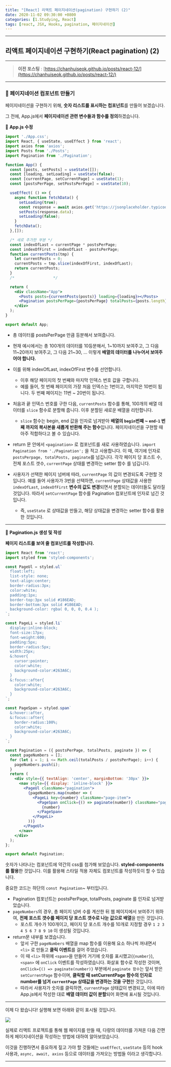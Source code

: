 ```yaml
---
title: "[React] 리액트 페이지네이션(pagination) 구현하기 (2)"
date: 2020-11-02 09:30:00 +0800
categories: [1.Studying, React]
tags: [react, JSX, Hooks, pagination, 페이지네이션]
---
```


------



##  **리액트 페이지네이션 구현하기(React pagination) (2)**

------

> **이전 포스팅** : [https://chanhuiseok.github.io/posts/react-12/](https://chanhuiseok.github.io/posts/react-12/)

------

### **📘 페이지네이션 컴포넌트 만들기**

페이지네이션을 구현하기 위해, **숫자 리스트를 표시하는 컴포넌트**를 만들어 보겠습니다.

그 전에, App.js에서 **페이지네이션 관련 변수들과 함수를 정의**하겠습니다.

📜 **App.js 수정**

```jsx
import './App.css';
import React, { useState, useEffect } from 'react';
import axios from 'axios';
import Posts from './Posts';
import Pagination from './Pagination';

function App() {
  const [posts, setPosts] = useState([]);
  const [loading, setLoading] = useState(false);
  const [currentPage, setCurrentPage] = useState(1);
  const [postsPerPage, setPostsPerPage] = useState(10);

  useEffect( () => {
    async function fetchData() {
      setLoading(true);
      const response = await axios.get('https://jsonplaceholder.typicode.com/posts');
      setPosts(response.data);
      setLoading(false);
    }
    fetchData();
  },[]);

  /* 새로 추가한 부분 */
  const indexOfLast = currentPage * postsPerPage;
  const indexOfFirst = indexOfLast - postsPerPage;
  function currentPosts(tmp) {
    let currentPosts = 0;
    currentPosts = tmp.slice(indexOfFirst, indexOfLast);
    return currentPosts;
  }
  /*                 */

  return (
    <div className="App">
      <Posts posts={currentPosts(posts)} loading={loading}></Posts>
      <Pagination postsPerPage={postsPerPage} totalPosts={posts.length} paginate={setCurrentPage}></Pagination>
    </div>
  );
}

export default App;
```

* 총 데이터를 postsPerPage 만큼 등분해서 보여줍니다.
* 현재 예시에서는 총 100개의 데이터를 10등분해서, 1~10까지 보여주고, 그 다음 11~20까지 보여주고, 그 다음 21~30, ... 이렇게 **배열의 데이터를 나누어서 보여주어야 합니다.**
* 이를 위해 indexOfLast, indexOfFirst 변수를 선언합니다.
  * 이후 해당 페이지의 첫 번째와 마지막 인덱스 번호 값을 구합니다.
  * 예를 들어, 첫 번째 페이지의 가장 처음 인덱스는 1번이고, 마지막은 10번이 됩니다. 두 번째 페이지는 11번 ~ 20번이 됩니다.

* 처음과 끝 인덱스 번호를 구한 다음, `currentPosts` 함수를 통해, 100개의 배열 데이터를 `slice` 함수로 분할해 줍니다. 이후 분할된 새로운 배열을 리턴합니다.
  * `slice` 함수는 begin, end 값을 인자로 넘겨받아 **배열의 `begin`번째 ~ `end-1` 번째 까지의 복사본을 새롭게 반환해 주는 함수**입니다. 페이지네이션을 구현할 때 아주 적합하다고 볼 수 있습니다.

* return 문 안에서 `<pagination>` 로 컴포넌트를 새로 사용하였습니다. `import Pagination from './Pagination';` 을 적고 사용합니다. 이 때, 여기에 인자로 `postsPerpage, totalPosts, paginate`를 넘깁니다.  각각 페이지 당 포스트 수, 전체 포스트 갯수, `currentPage` 상태를 변경하는 setter 함수 를 넘깁니다.
* 사용자가 선택한 페이지 넘버에 따라, `currentPage` 의 값이 변경되도록 구현할 것입니다. 예를 들어 사용자가 3번을 선택하면, `currentPage` 상태값을 사용한 `indexOfLast`, `indexOfFirst` **변수의 값도 변경**되면서 분할되는 데이터들도 달라질 것입니다. 따라서 `setCurrentPage` 함수를 Pagination 컴포넌트에 인자로 넘긴 것입니다.
  * 즉, `useState` 로 상태값을 만들고, 해당 상태값을 변경하는 setter 함수를 활용한 것입니다.

------

📜 **Pagination.js 생성 및 작성**

**페이지 리스트를 보여 줄 컴포넌트를 작성합니다.**

```jsx
import React from 'react';
import styled from 'styled-components';

const PageUl = styled.ul`
  float:left;
  list-style: none;
  text-align:center;
  border-radius:3px;
  color:white;
  padding:1px;
  border-top:3px solid #186EAD;
  border-bottom:3px solid #186EAD;
  background-color: rgba( 0, 0, 0, 0.4 );
`;

const PageLi = styled.li`
  display:inline-block;
  font-size:17px;
  font-weight:600;
  padding:5px;
  border-radius:5px;
  width:25px;
  &:hover{
    cursor:pointer;
    color:white;
    background-color:#263A6C;
  }
  &:focus::after{
    color:white;
    background-color:#263A6C;
  }
`;

const PageSpan = styled.span`
  &:hover::after,
  &:focus::after{
    border-radius:100%;
    color:white;
    background-color:#263A6C;
  }
`;

const Pagination = ({ postsPerPage, totalPosts, paginate }) => {
  const pageNumbers = [];
  for (let i = 1; i <= Math.ceil(totalPosts / postsPerPage); i++) {
    pageNumbers.push(i);
  }
  return (
    <div style={{ textAlign: 'center', marginBottom: '30px' }}>
      <nav style={{ display: 'inline-block' }}>
        <PageUl className="pagination">
          {pageNumbers.map(number => (
            <PageLi key={number} className="page-item">
              <PageSpan onClick={() => paginate(number)} className="page-link">
                {number}
              </PageSpan>
            </PageLi>
          ))}
        </PageUl>
      </nav>
    </div>
  );
};

export default Pagination;
```

숫자가 나타나는 컴포넌트에 약간의 css를 첨가해 보았습니다. **styled-components를 활용**한 것입니다. 이를 활용해 스타일 적용 자체도 컴포넌트를 작성하듯이 할 수 있습니다.

중요한 코드는 하단의 `const Pagination`~ 부터입니다.

* Pagination 컴포넌트는 postsPerPage, totalPosts, paginate 를 인자로 넘겨받았습니다.
* `pageNumbers`의 경우, 총 페이지 넘버 수를 계산한 뒤 웹 페이지에서 보여주기 위하여, **전체 포스트 갯수를 페이지 당 포스트 갯수로 나눈 값으로 배열**을 만든 것입니다.
  * 포스트 개수가 100개이고, 페이지 당 포스트 개수를 10개로 지정할 경우 `1 2 3 4 5 6 7 8 9 10` 이 생성될 것입니다.
* return문 내부를 보겠습니다.
  * 앞서 구한 `pageNumbers` 배열을 map 함수를 이용해 요소 하나씩 꺼내면서 `<li>` 로 만들고 **클릭 이벤트**를 걸어 주었습니다.
  * 이 때 `<li>` 하위에 `<span>`을 만들어 거기에 숫자를 표시했고(`{number}`), `<span>` 에 `onClick` 이벤트를 작성하였습니다. 화살표 함수로 작성한 것이며, `onClick={() => paginate(number)}` 부분에서 `paginate 함수`는 앞서 받은 `setCurrentPage` 함수이며, **클릭할 때 setCurrentPage 함수의 인자로 number를 넘겨 `currentPage` 상태값을 변경하는 것을 구현**한 것입니다.
  * 따라서 사용자가 숫자를 클릭하면, `currentPage` 상태값이 변경되고, 이에 따라 App.js에서 작성한 대로 **배열 데이터 값이 분할**되어 화면에 표시될 것입니다.

------

이제 다 왔습니다! 실행해 보면 아래와 같이 표시될 것입니다.

![](https://i.imgur.com/rxTeLuQ.gif)

실제로 리액트 프로젝트를 통해 웹 페이지를 만들 때, 다량의 데이터를 가져온 다음 간편하게 페이지네이션을 작성하는 방법에 대하여 알아보았습니다.

이것을 진행하면서 중요하게 짚고 가야 할 것들에는 `useEffect`, `useState` 등의 hook 사용과, `async, await, axios` 등으로 데이터를 가져오는 방법들 이라고 생각합니다.

------

